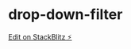 # drop-down-filter

[Edit on StackBlitz ⚡️](https://stackblitz.com/edit/primeng-dropdown-demo-xtlqzb)